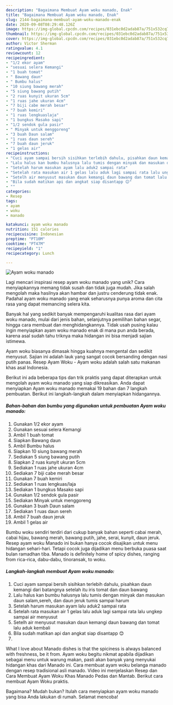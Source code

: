 ```yaml
---
description: "Bagaimana Membuat Ayam woku manado, Enak"
title: "Bagaimana Membuat Ayam woku manado, Enak"
slug: 2144-bagaimana-membuat-ayam-woku-manado-enak
date: 2020-09-08T08:29:48.126Z
image: https://img-global.cpcdn.com/recipes/031ebc0d2adab87a/751x532cq70/ayam-woku-manado-foto-resep-utama.jpg
thumbnail: https://img-global.cpcdn.com/recipes/031ebc0d2adab87a/751x532cq70/ayam-woku-manado-foto-resep-utama.jpg
cover: https://img-global.cpcdn.com/recipes/031ebc0d2adab87a/751x532cq70/ayam-woku-manado-foto-resep-utama.jpg
author: Victor Sherman
ratingvalue: 4.1
reviewcount: 12
recipeingredient:
- "1/2 ekor ayam"
- "sesuai selera Kemangi"
- "1 buah tomat"
- " Bawang daun"
- " Bumbu halus"
- "10 siung bawang merah"
- "5 siung bawang putih"
- "2 ruas kunyit ukuran 5cm"
- "1 ruas jahe ukuran 4cm"
- "7 biji cabe merah besar"
- "7 buah kemiri"
- "1 ruas lengkuaslaja"
- "1 bungkus Masako sapi"
- "1/2 sendok gula pasir"
- " Minyak untuk menggoreng"
- "3 buah Daun salam"
- "1 ruas daun sereh"
- "7 buah daun jeruk"
- "1 gelas air"
recipeinstructions:
- "Cuci ayam sampai bersih sisihkan terlebih dahulu, pisahkan daun kemangi dari batangnya setelah itu iris tomat dan daun bawang"
- "Lalu halus kan bumbu halusnya lalu tumis dengan minyak dan masukan daun salam,sereh, dan daun jeruk tumis sampai harum"
- "Setelah harum masukan ayam lalu aduk2 sampai rata"
- "Setelah rata masukan air 1 gelas lalu aduk lagi sampai rata lalu ungkep sampai air menyusut"
- "Setelh air menyusut masukan daun kemangi daun bawang dan tomat lalu aduk kembali"
- "Bila sudah matikan api dan angkat siap disantapp 😊"
- ""
categories:
- Resep
tags:
- ayam
- woku
- manado

katakunci: ayam woku manado 
nutrition: 151 calories
recipecuisine: Indonesian
preptime: "PT10M"
cooktime: "PT47M"
recipeyield: "1"
recipecategory: Lunch

---
```



![Ayam woku manado](https://img-global.cpcdn.com/recipes/031ebc0d2adab87a/751x532cq70/ayam-woku-manado-foto-resep-utama.jpg)

Lagi mencari inspirasi resep ayam woku manado yang unik? Cara menyiapkannya memang tidak susah dan tidak juga mudah. Jika salah mengolah maka hasilnya akan hambar dan justru cenderung tidak enak. Padahal ayam woku manado yang enak seharusnya punya aroma dan cita rasa yang dapat memancing selera kita.

Banyak hal yang sedikit banyak mempengaruhi kualitas rasa dari ayam woku manado, mulai dari jenis bahan, selanjutnya pemilihan bahan segar, hingga cara membuat dan menghidangkannya. Tidak usah pusing kalau ingin menyiapkan ayam woku manado enak di mana pun anda berada, karena asal sudah tahu triknya maka hidangan ini bisa menjadi sajian istimewa.

Ayam woku biasanya dimasak hingga kuahnya mengental dan sedikit menyusut. Sajian ini adalah lauk yang sangat cocok bersanding dengan nasi putih panas. Resep Ayam Woku - Ayam woku adalah salah satu makanan khas asal Indonesia.


Berikut ini ada beberapa tips dan trik praktis yang dapat diterapkan untuk mengolah ayam woku manado yang siap dikreasikan. Anda dapat menyiapkan Ayam woku manado memakai 19 bahan dan 7 langkah pembuatan. Berikut ini langkah-langkah dalam menyiapkan hidangannya.

<!--inarticleads1-->

##### Bahan-bahan dan bumbu yang digunakan untuk pembuatan Ayam woku manado:

1. Gunakan 1/2 ekor ayam
1. Gunakan sesuai selera Kemangi
1. Ambil 1 buah tomat
1. Siapkan  Bawang daun
1. Ambil  Bumbu halus
1. Siapkan 10 siung bawang merah
1. Sediakan 5 siung bawang putih
1. Siapkan 2 ruas kunyit ukuran 5cm
1. Sediakan 1 ruas jahe ukuran 4cm
1. Sediakan 7 biji cabe merah besar
1. Gunakan 7 buah kemiri
1. Sediakan 1 ruas lengkuas/laja
1. Sediakan 1 bungkus Masako sapi
1. Gunakan 1/2 sendok gula pasir
1. Sediakan  Minyak untuk menggoreng
1. Gunakan 3 buah Daun salam
1. Sediakan 1 ruas daun sereh
1. Ambil 7 buah daun jeruk
1. Ambil 1 gelas air


Bumbu woku sendiri terdiri dari cukup banyak bahan seperti cabai merah, cabai hijau, bawang merah, bawang putih, jahe, serai, kunyit, daun jeruk. Resep ayam woku Manado ini bukan hanya cocok disajikan untuk menu hidangan sehari-hari. Tetapi cocok juga dijadikan menu berbuka puasa saat bulan ramadhan tiba. Manado is definitely home of spicy dishes, ranging from rica-rica, dabu-dabu, tinoransak, to woku. 

<!--inarticleads2-->

##### Langkah-langkah membuat Ayam woku manado:

1. Cuci ayam sampai bersih sisihkan terlebih dahulu, pisahkan daun kemangi dari batangnya setelah itu iris tomat dan daun bawang
1. Lalu halus kan bumbu halusnya lalu tumis dengan minyak dan masukan daun salam,sereh, dan daun jeruk tumis sampai harum
1. Setelah harum masukan ayam lalu aduk2 sampai rata
1. Setelah rata masukan air 1 gelas lalu aduk lagi sampai rata lalu ungkep sampai air menyusut
1. Setelh air menyusut masukan daun kemangi daun bawang dan tomat lalu aduk kembali
1. Bila sudah matikan api dan angkat siap disantapp 😊
1. 


What I love about Manado dishes is that the spiciness is always balanced with freshness, be it from. Ayam woku begitu nikmat apabila dijadikan sebagai menu untuk warung makan, pasti akan banyak yang menyukai hidangan khas dari Manado ini. Cara membuat ayam woku belanga manado dengan resep tradisional asli manado. Video ini menjelaskan Resep dan Cara Membuat Ayam Woku Khas Manado Pedas dan Mantab. Berikut cara membuat Ayam Woku praktis. 

Bagaimana? Mudah bukan? Itulah cara menyiapkan ayam woku manado yang bisa Anda lakukan di rumah. Selamat mencoba!
